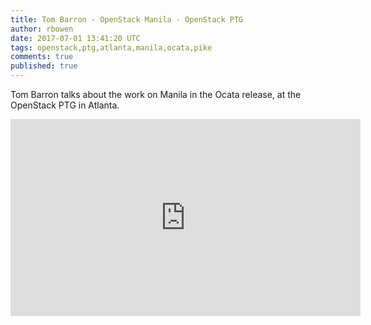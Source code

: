 ```yaml
---
title: Tom Barron - OpenStack Manila - OpenStack PTG
author: rbowen
date: 2017-07-01 13:41:20 UTC
tags: openstack,ptg,atlanta,manila,ocata,pike
comments: true
published: true
---
```


Tom Barron talks about the work on Manila in the Ocata release, at the OpenStack PTG in Atlanta.

<iframe width="560" height="315" src="https://www.youtube.com/embed/vrCdrDw6J8Q?list=PLOuHvpVx7kYksG0NFaCaQsSkrUlj3Oq4S" frameborder="0" allowfullscreen></iframe>